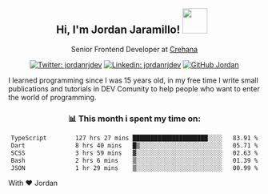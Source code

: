 <div align="center">
<h2 style="margin-right:10px;">Hi, I'm Jordan Jaramillo! <img src="https://media.giphy.com/media/Wj7lNjMNDxSmc/source.gif" width="50" > </h2>

<p>Senior Frontend Developer at <a href="https://www.crehana.com/">Crehana</a></p>

[![Twitter: jordanrjdev](https://img.shields.io/twitter/follow/jordanrjdev?style=social)](https://twitter.com/jordanrjdev)
[![Linkedin: jordanrjdev](https://img.shields.io/badge/-jordanrjdev-blue?style=flat-square&logo=Linkedin&logoColor=white&link=https://www.linkedin.com/in/jordanrjdev/)](https://www.linkedin.com/in/jordanrjdev/)
[![GitHub Jordan](https://img.shields.io/github/followers/jnadroj?label=follow&style=social)](https://github.com/jnadroj)

</div>
I learned programming since I was 15 years old, in my free time I write small publications and tutorials in DEV Comunity to help people who want to enter the world of programming.

<div align="center">

### 📊 **This month i spent my time on:**

<!--START_SECTION:waka-->

```txt
TypeScript        127 hrs 27 mins █████████████████████░░░░   83.91 %
Dart              8 hrs 40 mins   █▒░░░░░░░░░░░░░░░░░░░░░░░   05.71 %
SCSS              3 hrs 59 mins   ▓░░░░░░░░░░░░░░░░░░░░░░░░   02.63 %
Bash              2 hrs 6 mins    ▒░░░░░░░░░░░░░░░░░░░░░░░░   01.39 %
JSON              1 hr 29 mins    ▒░░░░░░░░░░░░░░░░░░░░░░░░   00.99 %
```

<!--END_SECTION:waka-->

</div>

With ❤️ Jordan
